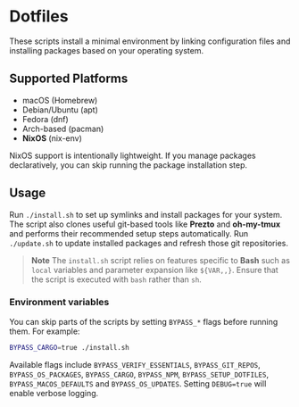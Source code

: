 # Dotfiles

These scripts install a minimal environment by linking configuration files and installing packages based on your operating system.

## Supported Platforms

- macOS (Homebrew)
- Debian/Ubuntu (apt)
- Fedora (dnf)
- Arch-based (pacman)
- **NixOS** (nix-env)

NixOS support is intentionally lightweight. If you manage packages declaratively, you can skip running the package installation step.

## Usage

Run `./install.sh` to set up symlinks and install packages for your system. The
script also clones useful git-based tools like **Prezto** and **oh-my-tmux** and
performs their recommended setup steps automatically. Run `./update.sh` to
update installed packages and refresh those git repositories.

> **Note**
> The `install.sh` script relies on features specific to **Bash** such as
> `local` variables and parameter expansion like `${VAR,,}`. Ensure that the
> script is executed with `bash` rather than `sh`.

### Environment variables

You can skip parts of the scripts by setting `BYPASS_*` flags before running
them. For example:

```sh
BYPASS_CARGO=true ./install.sh
```

Available flags include `BYPASS_VERIFY_ESSENTIALS`, `BYPASS_GIT_REPOS`,
`BYPASS_OS_PACKAGES`, `BYPASS_CARGO`, `BYPASS_NPM`, `BYPASS_SETUP_DOTFILES`,
`BYPASS_MACOS_DEFAULTS` and `BYPASS_OS_UPDATES`. Setting `DEBUG=true` will
enable verbose logging.

